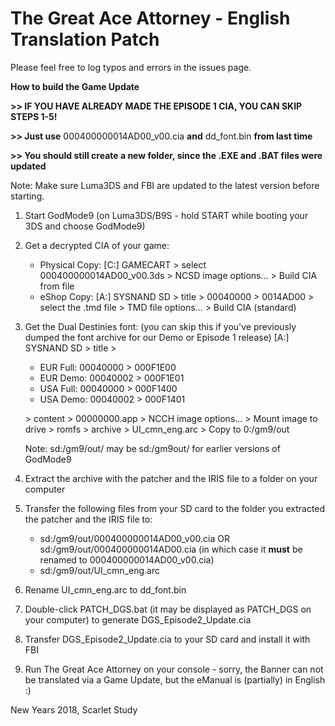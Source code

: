 The Great Ace Attorney - English Translation Patch
============================

Please feel free to log typos and errors in the issues page.

**How to build the Game Update**

**>> IF YOU HAVE ALREADY MADE THE EPISODE 1 CIA, YOU CAN SKIP STEPS 1-5!**

**>> Just use** 000400000014AD00_v00.cia **and** dd_font.bin **from last time**

**>> You should still create a new folder, since the .EXE and .BAT files were updated**

Note: Make sure Luma3DS and FBI are updated to the latest version before starting.

1) Start GodMode9 (on Luma3DS/B9S - hold START while booting your 3DS and choose GodMode9)

2) Get a decrypted CIA of your game:
	* Physical Copy: [C:] GAMECART > select 000400000014AD00_v00.3ds > NCSD image options... > Build CIA from file
	* eShop Copy: [A:] SYSNAND SD > title > 00040000 > 0014AD00 > select the .tmd file > TMD file options... > Build CIA (standard)

3) Get the Dual Destinies font:	(you can skip this if you've previously dumped the font archive for our Demo or Episode 1 release)
	[A:] SYSNAND SD > title >
	
	* EUR Full: 00040000 > 000F1E00
	* EUR Demo: 00040002 > 000F1E01
	* USA Full: 00040000 > 000F1400
	* USA Demo: 00040002 > 000F1401
	
	\> content > 00000000.app > NCCH image options... > Mount image to drive > romfs > archive > UI_cmn_eng.arc > Copy to 0:/gm9/out

	Note: sd:/gm9/out/ may be sd:/gm9out/ for earlier versions of GodMode9

4) Extract the archive with the patcher and the IRIS file to a folder on your computer

5) Transfer the following files from your SD card to the folder you extracted the patcher and the IRIS file to:
	* sd:/gm9/out/000400000014AD00_v00.cia OR sd:/gm9/out/000400000014AD00.cia (in which case it **must** be renamed to 000400000014AD00_v00.cia)
	* sd:/gm9/out/UI_cmn_eng.arc


6) Rename UI_cmn_eng.arc to dd_font.bin

7) Double-click PATCH_DGS.bat (it may be displayed as PATCH_DGS on your computer) to generate DGS_Episode2_Update.cia

8) Transfer DGS_Episode2_Update.cia to your SD card and install it with FBI

9) Run The Great Ace Attorney on your console - sorry, the Banner can not be translated via a Game Update, but the eManual is (partially) in English :)

New Years 2018, Scarlet Study
